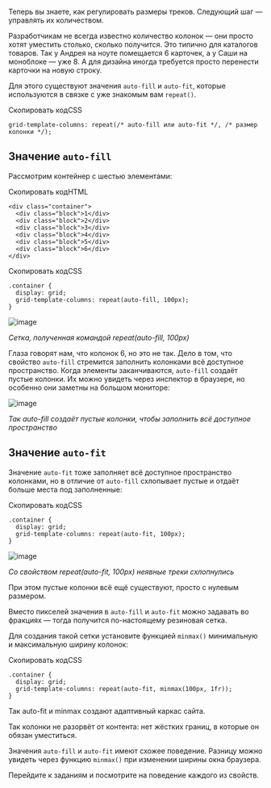 

Теперь вы знаете, как регулировать размеры треков. Следующий шаг — управлять их количеством.

Разработчикам не всегда известно количество колонок — они просто хотят уместить столько, сколько получится. Это типично для каталогов товаров. Так у Андрея на ноуте помещается 6 карточек, а у Саши на моноблоке — уже 8. А для дизайна иногда требуется просто перенести карточки на новую строку.

Для этого существуют значения `auto-fill` и `auto-fit`, которые используются в связке с уже знакомым вам `repeat()`.

Скопировать кодCSS

```
grid-template-columns: repeat(/* auto-fill или auto-fit */, /* размер колонки */); 
```

## Значение `auto-fill`

Рассмотрим контейнер с шестью элементами:

Скопировать кодHTML

```
<div class="container">
  <div class="block">1</div>
  <div class="block">2</div>
  <div class="block">3</div>
  <div class="block">4</div>
  <div class="block">5</div>
  <div class="block">6</div>
</div> 
```

Скопировать кодCSS

```
.container {
  display: grid;
  grid-template-columns: repeat(auto-fill, 100px);
} 
```

![image](https://pictures.s3.yandex.net/resources/Frame_185_1594286277.png)

_Сетка, полученная командой repeat(auto-fill, 100px)_

Глаза говорят нам, что колонок 6, но это не так. Дело в том, что свойство `auto-fill` стремится заполнить колонками всё доступное пространство. Когда элементы заканчиваются, `auto-fill` создаёт пустые колонки. Их можно увидеть через инспектор в браузере, но особенно они заметны на большом мониторе:

![image](https://pictures.s3.yandex.net/resources/Frame_193_1594286332.png)

_Так auto-fill создаёт пустые колонки, чтобы заполнить всё доступное пространство_

## Значение `auto-fit`

Значение `auto-fit` тоже заполняет всё доступное пространство колонками, но в отличие от `auto-fill` схлопывает пустые и отдаёт больше места под заполненные:

Скопировать кодCSS

```
.container {
  display: grid;
  grid-template-columns: repeat(auto-fit, 100px);
} 
```

![image](https://pictures.s3.yandex.net/resources/Frame_202_1594286359.png)

_Со свойством repeat(auto-fit, 100px) неявные треки схлопнулись_

При этом пустые колонки всё ещё существуют, просто с нулевым размером.

Вместо пикселей значения в `auto-fill` и `auto-fit` можно задавать во фракциях — тогда получится по-настоящему резиновая сетка.

Для создания такой сетки установите функцией `minmax()` минимальную и максимальную ширину колонок:

Скопировать кодCSS

```
.container {
  display: grid;
  grid-template-columns: repeat(auto-fit, minmax(100px, 1fr));
} 
```

Так auto-fit и minmax создают адаптивный каркас сайта.

Так колонки не разорвёт от контента: нет жёстких границ, в которые он обязан уместиться.

Значения `auto-fill` и `auto-fit` имеют схожее поведение. Разницу можно увидеть через функцию `minmax()` при изменении ширины окна браузера.

Перейдите к заданиям и посмотрите на поведение каждого из свойств.